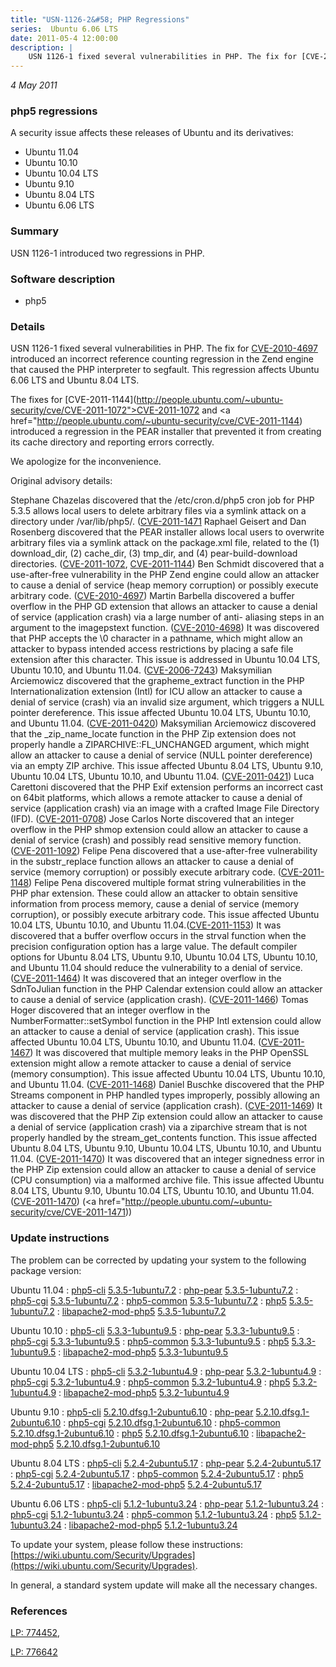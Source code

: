 ```yaml
---
title: "USN-1126-2&#58; PHP Regressions"
series:  Ubuntu 6.06 LTS
date: 2011-05-4 12:00:00
description: |
    USN 1126-1 fixed several vulnerabilities in PHP. The fix for [CVE-2010-4697](http://people.ubuntu.com/~ubuntu-security/cve/CVE-2010-4697) introduced an incorrect reference counting regression in the Zend engine that caused the PHP interpreter to segfault. This regression affects Ubuntu 6.06 LTS and Ubuntu 8.04 LTS.
--- 
```

 
 

*4 May 2011*

### php5 regressions

A security issue affects these releases of Ubuntu and its derivatives:

* Ubuntu 11.04
* Ubuntu 10.10
* Ubuntu 10.04 LTS
* Ubuntu 9.10
* Ubuntu 8.04 LTS
* Ubuntu 6.06 LTS

### Summary

USN 1126-1 introduced two regressions in PHP. 

### Software description

* php5 

### Details

USN 1126-1 fixed several vulnerabilities in PHP. The fix for [CVE-2010-4697](http://people.ubuntu.com/~ubuntu-security/cve/CVE-2010-4697) introduced an incorrect reference counting regression in the Zend engine that caused the PHP interpreter to segfault. This regression affects Ubuntu 6.06 LTS and Ubuntu 8.04 LTS.

The fixes for [CVE-2011-1144](http://people.ubuntu.com/~ubuntu-security/cve/CVE-2011-1072">CVE-2011-1072</a> and <a href="http://people.ubuntu.com/~ubuntu-security/cve/CVE-2011-1144) introduced a regression in the PEAR installer that prevented it from creating its cache directory and reporting errors correctly.

We apologize for the inconvenience.

Original advisory details:

 Stephane Chazelas discovered that the /etc/cron.d/php5 cron job for PHP 5.3.5 allows local users to delete arbitrary files via a symlink attack on a directory under /var/lib/php5/. ([CVE-2011-1471](http://people.ubuntu.com/~ubuntu-security/cve/CVE-2011-0441">CVE-2011-0441</a>) Raphael Geisert and Dan Rosenberg discovered that the PEAR installer allows local users to overwrite arbitrary files via a symlink attack on the package.xml file, related to the (1) download_dir, (2) cache_dir, (3) tmp_dir, and (4) pear-build-download directories. (<a href="http://people.ubuntu.com/~ubuntu-security/cve/CVE-2011-1072">CVE-2011-1072</a>, <a href="http://people.ubuntu.com/~ubuntu-security/cve/CVE-2011-1144">CVE-2011-1144</a>) Ben Schmidt discovered that a use-after-free vulnerability in the PHP Zend engine could allow an attacker to cause a denial of service (heap memory corruption) or possibly execute arbitrary code. (<a href="http://people.ubuntu.com/~ubuntu-security/cve/CVE-2010-4697">CVE-2010-4697</a>) Martin Barbella discovered a buffer overflow in the PHP GD extension that allows an attacker to cause a denial of service (application crash) via a large number of anti- aliasing steps in an argument to the imagepstext function. (<a href="http://people.ubuntu.com/~ubuntu-security/cve/CVE-2010-4698">CVE-2010-4698</a>) It was discovered that PHP accepts the \0 character in a pathname, which might allow an attacker to bypass intended access restrictions by placing a safe file extension after this character. This issue is addressed in Ubuntu 10.04 LTS, Ubuntu 10.10, and Ubuntu 11.04. (<a href="http://people.ubuntu.com/~ubuntu-security/cve/CVE-2006-7243">CVE-2006-7243</a>) Maksymilian Arciemowicz discovered that the grapheme_extract function in the PHP Internationalization extension (Intl) for ICU allow an attacker to cause a denial of service (crash) via an invalid size argument, which triggers a NULL pointer dereference. This issue affected Ubuntu 10.04 LTS, Ubuntu 10.10, and Ubuntu 11.04. (<a href="http://people.ubuntu.com/~ubuntu-security/cve/CVE-2011-0420">CVE-2011-0420</a>) Maksymilian Arciemowicz discovered that the _zip_name_locate function in the PHP Zip extension does not properly handle a ZIPARCHIVE::FL_UNCHANGED argument, which might allow an attacker to cause a denial of service (NULL pointer dereference) via an empty ZIP archive. This issue affected Ubuntu 8.04 LTS, Ubuntu 9.10, Ubuntu 10.04 LTS, Ubuntu 10.10, and Ubuntu 11.04. (<a href="http://people.ubuntu.com/~ubuntu-security/cve/CVE-2011-0421">CVE-2011-0421</a>) Luca Carettoni discovered that the PHP Exif extension performs an incorrect cast on 64bit platforms, which allows a remote attacker to cause a denial of service (application crash) via an image with a crafted Image File Directory (IFD). (<a href="http://people.ubuntu.com/~ubuntu-security/cve/CVE-2011-0708">CVE-2011-0708</a>) Jose Carlos Norte discovered that an integer overflow in the PHP shmop extension could allow an attacker to cause a denial of service (crash) and possibly read sensitive memory function. (<a href="http://people.ubuntu.com/~ubuntu-security/cve/CVE-2011-1092">CVE-2011-1092</a>) Felipe Pena discovered that a use-after-free vulnerability in the substr_replace function allows an attacker to cause a denial of service (memory corruption) or possibly execute arbitrary code. (<a href="http://people.ubuntu.com/~ubuntu-security/cve/CVE-2011-1148">CVE-2011-1148</a>) Felipe Pena discovered multiple format string vulnerabilities in the PHP phar extension. These could allow an attacker to obtain sensitive information from process memory, cause a denial of service (memory corruption), or possibly execute arbitrary code. This issue affected Ubuntu 10.04 LTS, Ubuntu 10.10, and Ubuntu 11.04.(<a href="http://people.ubuntu.com/~ubuntu-security/cve/CVE-2011-1153">CVE-2011-1153</a>) It was discovered that a buffer overflow occurs in the strval function when the precision configuration option has a large value. The default compiler options for Ubuntu 8.04 LTS, Ubuntu 9.10, Ubuntu 10.04 LTS, Ubuntu 10.10, and Ubuntu 11.04 should reduce the vulnerability to a denial of service. (<a href="http://people.ubuntu.com/~ubuntu-security/cve/CVE-2011-1464">CVE-2011-1464</a>) It was discovered that an integer overflow in the SdnToJulian function in the PHP Calendar extension could allow an attacker to cause a denial of service (application crash). (<a href="http://people.ubuntu.com/~ubuntu-security/cve/CVE-2011-1466">CVE-2011-1466</a>) Tomas Hoger discovered that an integer overflow in the NumberFormatter::setSymbol function in the PHP Intl extension could allow an attacker to cause a denial of service (application crash). This issue affected Ubuntu 10.04 LTS, Ubuntu 10.10, and Ubuntu 11.04. (<a href="http://people.ubuntu.com/~ubuntu-security/cve/CVE-2011-1467">CVE-2011-1467</a>) It was discovered that multiple memory leaks in the PHP OpenSSL extension might allow a remote attacker to cause a denial of service (memory consumption). This issue affected Ubuntu 10.04 LTS, Ubuntu 10.10, and Ubuntu 11.04. (<a href="http://people.ubuntu.com/~ubuntu-security/cve/CVE-2011-1468">CVE-2011-1468</a>) Daniel Buschke discovered that the PHP Streams component in PHP handled types improperly, possibly allowing an attacker to cause a denial of service (application crash). (<a href="http://people.ubuntu.com/~ubuntu-security/cve/CVE-2011-1469">CVE-2011-1469</a>) It was discovered that the PHP Zip extension could allow an attacker to cause a denial of service (application crash) via a ziparchive stream that is not properly handled by the stream_get_contents function. This issue affected Ubuntu 8.04 LTS, Ubuntu 9.10, Ubuntu 10.04 LTS, Ubuntu 10.10, and Ubuntu 11.04. (<a href="http://people.ubuntu.com/~ubuntu-security/cve/CVE-2011-1470">CVE-2011-1470</a>) It was discovered that an integer signedness error in the PHP Zip extension could allow an attacker to cause a denial of service (CPU consumption) via a malformed archive file. This issue affected Ubuntu 8.04 LTS, Ubuntu 9.10, Ubuntu 10.04 LTS, Ubuntu 10.10, and Ubuntu 11.04. (<a href="http://people.ubuntu.com/~ubuntu-security/cve/CVE-2011-1470">CVE-2011-1470</a>) (<a href="http://people.ubuntu.com/~ubuntu-security/cve/CVE-2011-1471)) 

### Update instructions

The problem can be corrected by updating your system to the following package version:

Ubuntu 11.04
 : [php5-cli](https://launchpad.net/ubuntu/+source/php5) <span> [5.3.5-1ubuntu7.2](https://launchpad.net/ubuntu/+source/php5/5.3.5-1ubuntu7.2) </span> 
 : [php-pear](https://launchpad.net/ubuntu/+source/php5) <span> [5.3.5-1ubuntu7.2](https://launchpad.net/ubuntu/+source/php5/5.3.5-1ubuntu7.2) </span> 
 : [php5-cgi](https://launchpad.net/ubuntu/+source/php5) <span> [5.3.5-1ubuntu7.2](https://launchpad.net/ubuntu/+source/php5/5.3.5-1ubuntu7.2) </span> 
 : [php5-common](https://launchpad.net/ubuntu/+source/php5) <span> [5.3.5-1ubuntu7.2](https://launchpad.net/ubuntu/+source/php5/5.3.5-1ubuntu7.2) </span> 
 : [php5](https://launchpad.net/ubuntu/+source/php5) <span> [5.3.5-1ubuntu7.2](https://launchpad.net/ubuntu/+source/php5/5.3.5-1ubuntu7.2) </span> 
 : [libapache2-mod-php5](https://launchpad.net/ubuntu/+source/php5) <span> [5.3.5-1ubuntu7.2](https://launchpad.net/ubuntu/+source/php5/5.3.5-1ubuntu7.2) </span> 

Ubuntu 10.10
 : [php5-cli](https://launchpad.net/ubuntu/+source/php5) <span> [5.3.3-1ubuntu9.5](https://launchpad.net/ubuntu/+source/php5/5.3.3-1ubuntu9.5) </span> 
 : [php-pear](https://launchpad.net/ubuntu/+source/php5) <span> [5.3.3-1ubuntu9.5](https://launchpad.net/ubuntu/+source/php5/5.3.3-1ubuntu9.5) </span> 
 : [php5-cgi](https://launchpad.net/ubuntu/+source/php5) <span> [5.3.3-1ubuntu9.5](https://launchpad.net/ubuntu/+source/php5/5.3.3-1ubuntu9.5) </span> 
 : [php5-common](https://launchpad.net/ubuntu/+source/php5) <span> [5.3.3-1ubuntu9.5](https://launchpad.net/ubuntu/+source/php5/5.3.3-1ubuntu9.5) </span> 
 : [php5](https://launchpad.net/ubuntu/+source/php5) <span> [5.3.3-1ubuntu9.5](https://launchpad.net/ubuntu/+source/php5/5.3.3-1ubuntu9.5) </span> 
 : [libapache2-mod-php5](https://launchpad.net/ubuntu/+source/php5) <span> [5.3.3-1ubuntu9.5](https://launchpad.net/ubuntu/+source/php5/5.3.3-1ubuntu9.5) </span> 

Ubuntu 10.04 LTS
 : [php5-cli](https://launchpad.net/ubuntu/+source/php5) <span> [5.3.2-1ubuntu4.9](https://launchpad.net/ubuntu/+source/php5/5.3.2-1ubuntu4.9) </span> 
 : [php-pear](https://launchpad.net/ubuntu/+source/php5) <span> [5.3.2-1ubuntu4.9](https://launchpad.net/ubuntu/+source/php5/5.3.2-1ubuntu4.9) </span> 
 : [php5-cgi](https://launchpad.net/ubuntu/+source/php5) <span> [5.3.2-1ubuntu4.9](https://launchpad.net/ubuntu/+source/php5/5.3.2-1ubuntu4.9) </span> 
 : [php5-common](https://launchpad.net/ubuntu/+source/php5) <span> [5.3.2-1ubuntu4.9](https://launchpad.net/ubuntu/+source/php5/5.3.2-1ubuntu4.9) </span> 
 : [php5](https://launchpad.net/ubuntu/+source/php5) <span> [5.3.2-1ubuntu4.9](https://launchpad.net/ubuntu/+source/php5/5.3.2-1ubuntu4.9) </span> 
 : [libapache2-mod-php5](https://launchpad.net/ubuntu/+source/php5) <span> [5.3.2-1ubuntu4.9](https://launchpad.net/ubuntu/+source/php5/5.3.2-1ubuntu4.9) </span> 

Ubuntu 9.10
 : [php5-cli](https://launchpad.net/ubuntu/+source/php5) <span> [5.2.10.dfsg.1-2ubuntu6.10](https://launchpad.net/ubuntu/+source/php5/5.2.10.dfsg.1-2ubuntu6.10) </span> 
 : [php-pear](https://launchpad.net/ubuntu/+source/php5) <span> [5.2.10.dfsg.1-2ubuntu6.10](https://launchpad.net/ubuntu/+source/php5/5.2.10.dfsg.1-2ubuntu6.10) </span> 
 : [php5-cgi](https://launchpad.net/ubuntu/+source/php5) <span> [5.2.10.dfsg.1-2ubuntu6.10](https://launchpad.net/ubuntu/+source/php5/5.2.10.dfsg.1-2ubuntu6.10) </span> 
 : [php5-common](https://launchpad.net/ubuntu/+source/php5) <span> [5.2.10.dfsg.1-2ubuntu6.10](https://launchpad.net/ubuntu/+source/php5/5.2.10.dfsg.1-2ubuntu6.10) </span> 
 : [php5](https://launchpad.net/ubuntu/+source/php5) <span> [5.2.10.dfsg.1-2ubuntu6.10](https://launchpad.net/ubuntu/+source/php5/5.2.10.dfsg.1-2ubuntu6.10) </span> 
 : [libapache2-mod-php5](https://launchpad.net/ubuntu/+source/php5) <span> [5.2.10.dfsg.1-2ubuntu6.10](https://launchpad.net/ubuntu/+source/php5/5.2.10.dfsg.1-2ubuntu6.10) </span> 

Ubuntu 8.04 LTS
 : [php5-cli](https://launchpad.net/ubuntu/+source/php5) <span> [5.2.4-2ubuntu5.17](https://launchpad.net/ubuntu/+source/php5/5.2.4-2ubuntu5.17) </span> 
 : [php-pear](https://launchpad.net/ubuntu/+source/php5) <span> [5.2.4-2ubuntu5.17](https://launchpad.net/ubuntu/+source/php5/5.2.4-2ubuntu5.17) </span> 
 : [php5-cgi](https://launchpad.net/ubuntu/+source/php5) <span> [5.2.4-2ubuntu5.17](https://launchpad.net/ubuntu/+source/php5/5.2.4-2ubuntu5.17) </span> 
 : [php5-common](https://launchpad.net/ubuntu/+source/php5) <span> [5.2.4-2ubuntu5.17](https://launchpad.net/ubuntu/+source/php5/5.2.4-2ubuntu5.17) </span> 
 : [php5](https://launchpad.net/ubuntu/+source/php5) <span> [5.2.4-2ubuntu5.17](https://launchpad.net/ubuntu/+source/php5/5.2.4-2ubuntu5.17) </span> 
 : [libapache2-mod-php5](https://launchpad.net/ubuntu/+source/php5) <span> [5.2.4-2ubuntu5.17](https://launchpad.net/ubuntu/+source/php5/5.2.4-2ubuntu5.17) </span> 

Ubuntu 6.06 LTS
 : [php5-cli](https://launchpad.net/ubuntu/+source/php5) <span> [5.1.2-1ubuntu3.24](https://launchpad.net/ubuntu/+source/php5/5.1.2-1ubuntu3.24) </span> 
 : [php-pear](https://launchpad.net/ubuntu/+source/php5) <span> [5.1.2-1ubuntu3.24](https://launchpad.net/ubuntu/+source/php5/5.1.2-1ubuntu3.24) </span> 
 : [php5-cgi](https://launchpad.net/ubuntu/+source/php5) <span> [5.1.2-1ubuntu3.24](https://launchpad.net/ubuntu/+source/php5/5.1.2-1ubuntu3.24) </span> 
 : [php5-common](https://launchpad.net/ubuntu/+source/php5) <span> [5.1.2-1ubuntu3.24](https://launchpad.net/ubuntu/+source/php5/5.1.2-1ubuntu3.24) </span> 
 : [php5](https://launchpad.net/ubuntu/+source/php5) <span> [5.1.2-1ubuntu3.24](https://launchpad.net/ubuntu/+source/php5/5.1.2-1ubuntu3.24) </span> 
 : [libapache2-mod-php5](https://launchpad.net/ubuntu/+source/php5) <span> [5.1.2-1ubuntu3.24](https://launchpad.net/ubuntu/+source/php5/5.1.2-1ubuntu3.24) </span> 

To update your system, please follow these instructions: [https://wiki.ubuntu.com/Security/Upgrades](https://wiki.ubuntu.com/Security/Upgrades).

In general, a standard system update will make all the necessary changes. 

### References

 
 [LP: 774452](https://launchpad.net/bugs/774452), 

 [LP: 776642](https://launchpad.net/bugs/776642)
 


